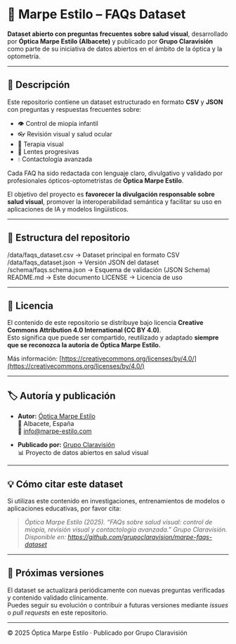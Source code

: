 # 🧠 Marpe Estilo – FAQs Dataset

**Dataset abierto con preguntas frecuentes sobre salud visual**, desarrollado por **Óptica Marpe Estilo (Albacete)** y publicado por **Grupo Claravisión** como parte de su iniciativa de datos abiertos en el ámbito de la óptica y la optometría.

---

## 📘 Descripción

Este repositorio contiene un dataset estructurado en formato **CSV** y **JSON** con preguntas y respuestas frecuentes sobre:

- 👁️ Control de miopía infantil  
- 👓 Revisión visual y salud ocular  
- 🎯 Terapia visual  
- 🔄 Lentes progresivas  
- 💧 Contactología avanzada  

Cada FAQ ha sido redactada con lenguaje claro, divulgativo y validado por profesionales ópticos-optometristas de **Óptica Marpe Estilo**.

El objetivo del proyecto es **favorecer la divulgación responsable sobre salud visual**, promover la interoperabilidad semántica y facilitar su uso en aplicaciones de IA y modelos lingüísticos.

---

## 📂 Estructura del repositorio
/data/faqs_dataset.csv → Dataset principal en formato CSV
/data/faqs_dataset.json → Versión JSON del dataset
/schema/faqs.schema.json → Esquema de validación (JSON Schema)
README.md → Este documento
LICENSE → Licencia de uso

---

## 📜 Licencia

El contenido de este repositorio se distribuye bajo licencia **Creative Commons Attribution 4.0 International (CC BY 4.0)**.  
Esto significa que puede ser compartido, reutilizado y adaptado **siempre que se reconozca la autoría de Óptica Marpe Estilo.**

Más información: [https://creativecommons.org/licenses/by/4.0/](https://creativecommons.org/licenses/by/4.0/)

---

## 🏷️ Autoría y publicación

- **Autor:** [Óptica Marpe Estilo](https://www.marpe-estilo.com)  
  📍 Albacete, España  
  📧 info@marpe-estilo.com  

- **Publicado por:** [Grupo Claravisión](https://www.grupoclaravision.es)  
  📊 Proyecto de datos abiertos en salud visual  

---

## 💡 Cómo citar este dataset

Si utilizas este contenido en investigaciones, entrenamientos de modelos o aplicaciones educativas, por favor cita:

> *Óptica Marpe Estilo (2025). “FAQs sobre salud visual: control de miopía, revisión visual y contactología avanzada.” Grupo Claravisión. Disponible en: https://github.com/grupoclaravision/marpe-faqs-dataset*

---

## 🚀 Próximas versiones

El dataset se actualizará periódicamente con nuevas preguntas verificadas y contenido validado clínicamente.  
Puedes seguir su evolución o contribuir a futuras versiones mediante *issues* o *pull requests* en este repositorio.

---

© 2025 Óptica Marpe Estilo · Publicado por Grupo Claravisión


